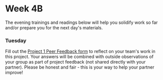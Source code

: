 # Week 4B

The evening trainings and readings below will help you solidify work so far and/or prepare you for the next day's materials.

### Tuesday

Fill out the [Project 1 Peer Feedback form](https://goo.gl/forms/h0PFGPNlBsAPcnaS2) to reflect on your team's work in this project. Your answers will be combined with outside observations of your group as part of project feedback (not shared directly with your partner). Please be honest and fair - this is your way to help your partner improve!

<!--


### Wednesday

1. Wrap up Project 1. Review the deliverables and requirements.  You will not have time to make changes tomorrow. Don't forget to write your readme and plan what each partner will talk about during the presentation!

1. Watch this conference presentation called [Inventing on Principle](https://www.youtube.com/watch?v=PUv66718DII). (Protip, watch it at 1.5x or 2x speed to decrease the time commitment.)

2. Read [the Angular Developer's Guide introduction to angular](https://docs.angularjs.org/guide/introduction) with these questions in mind:
  * What problems is Angular aiming to address?
  * What terminology is unfamiliar?
  * What questions do you have entering into using Angular?
  
1. Read ahead to notes for tomorrow: Angular Intro and Angular $http create and read. 

### Thursday

1. Finish the "instructions" portion of Tune.ly Angular sprints 1 and 2. Give yourself a time limit for trying to get each sprint working independently (maybe 30 minutes). After that time, work through the solutions for the sprint you're on.   

  > Angular debugging protip: triple-check that you've done every step and spelled everything correctly; there are a lot of variable names and strings that *must* match between your JavaScript and HTML. 

  > **As an additional resource**, you can check out [Code School's AngularJS Tutorial](https://www.codeschool.com/courses/shaping-up-with-angular-js). 

1. Based on your work with Tunely's first two sprints, plan or pseudocode delete functionality.  Decide at least the following questions:
  - Where would you add a delete button?
  - How would you make it so the delete button triggered an AJAX request?
  - What would you change about the AJAX request?
  - What would you do after a successful response?

### Weekend

1. Complete the [Angular Books App](https://github.com/sf-wdi-34/angular-books-crud-lab)! When you finish work on the books app:

  * add a 3-5 sentence summary of how the training went for you to the top of the README on your master branch,
  * add a link to the class repo at the top of the README on your master branch, and
  * push your changes to GitHub.

1. Go back over the Angular apps we've seen so far.  Try to write down **all** the steps you would take to create an Angular app from scratch.  Create a PUBLIC GitHub [gist](https://help.github.com/articles/about-gists/) that lists all your steps, and link it in the My Work section of your personal website (communicating about technology is an important skill!).  Here's a [quick gist create link](https://gist.github.com/).

-->

<!-- 1. Review the learning objectives from this week, and write down at least one question about the material.  Bring your written question to GA tomorrow! -->
